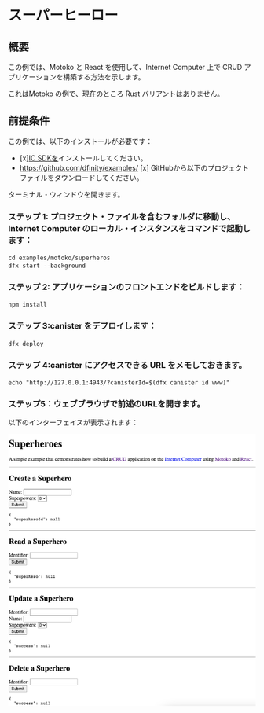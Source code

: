 # スーパーヒーロー

## 概要

この例では、Motoko と React を使用して、Internet Computer 上で CRUD アプリケーションを構築する方法を示します。

これはMotoko の例で、現在のところ Rust バリアントはありません。

## 前提条件

この例では、以下のインストールが必要です：

- \[x\][IC SDKを](../developer-docs/setup/install/index.mdx)インストールしてください。
- https://github.com/dfinity/examples/ \[x\] GitHubから以下のプロジェクトファイルをダウンロードしてください。

ターミナル・ウィンドウを開きます。

### ステップ 1: プロジェクト・ファイルを含むフォルダに移動し、Internet Computer のローカル・インスタンスをコマンドで起動します：

    cd examples/motoko/superheros
    dfx start --background

### ステップ 2: アプリケーションのフロントエンドをビルドします：

    npm install

### ステップ 3:canister をデプロイします：

    dfx deploy

### ステップ 4:canister にアクセスできる URL をメモしておきます。

    echo "http://127.0.0.1:4943/?canisterId=$(dfx canister id www)"

### ステップ5：ウェブブラウザで前述のURLを開きます。

以下のインターフェイスが表示されます：

![Superheros interface](./_attachments/superheros.png)

<!---
# Superheros

## Overview

This example demonstrates how to build a CRUD application on the Internet Computer using Motoko and React.

This is a Motoko example that does not currently have a Rust variant. 

## Prerequisites
This example requires an installation of:

- [x] Install the [IC SDK](../developer-docs/setup/install/index.mdx).
- [x] Download the following project files from GitHub: https://github.com/dfinity/examples/

Begin by opening a terminal window.

### Step 1: Navigate into the folder containing the project's files and start a local instance of the Internet Computer with the command:

```
cd examples/motoko/superheros
dfx start --background
```

### Step 2: Build the front-end of the application:

```
npm install
``` 

### Step 3: Deploy the canister:

```
dfx deploy
```

### Step 4: Take note of the URL at which the canister is accessible.

```
echo "http://127.0.0.1:4943/?canisterId=$(dfx canister id www)"
```

### Step 5: Open the aforementioned URL in your web browser.
You will see the following interface that you can interact with:

![Superheros interface](./_attachments/superheros.png)
-->
